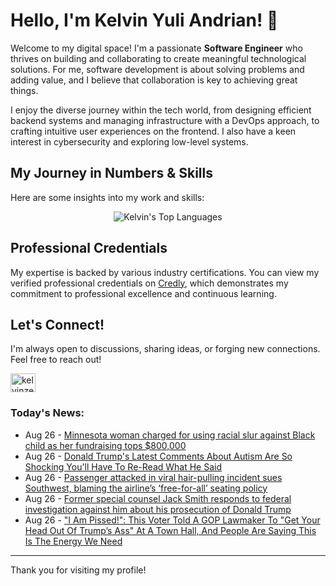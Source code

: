 # Hello, I'm Kelvin Yuli Andrian! 👋

Welcome to my digital space! I'm a passionate **Software Engineer** who thrives on building and collaborating to create meaningful technological solutions. For me, software development is about solving problems and adding value, and I believe that collaboration is key to achieving great things.

I enjoy the diverse journey within the tech world, from designing efficient backend systems and managing infrastructure with a DevOps approach, to crafting intuitive user experiences on the frontend. I also have a keen interest in cybersecurity and exploring low-level systems.

## My Journey in Numbers & Skills

Here are some insights into my work and skills:

<p align="center">
  <img src="https://github-readme-stats.vercel.app/api/top-langs/?username=kelvinzer0&layout=compact&theme=radical" alt="Kelvin's Top Languages" />
</p>

## Professional Credentials

My expertise is backed by various industry certifications. You can view my verified professional credentials on [Credly](https://www.credly.com/users/kelvin-yuli-andrian/badges), which demonstrates my commitment to professional excellence and continuous learning.

## Let's Connect!

I'm always open to discussions, sharing ideas, or forging new connections. Feel free to reach out!

<p align="left">
    <a href="https://linkedin.com/in/kelvinzero" target="blank"><img align="center" src="https://cdn.jsdelivr.net/npm/simple-icons@3.0.1/icons/linkedin.svg" alt="kelvinzero" height="30" width="40" /></a>
</p>

### Today's News:

<!-- feed start -->
- Aug 26 - [Minnesota woman charged for using racial slur against Black child as her fundraising tops $800,000](https://www.yahoo.com/news/articles/minnesota-woman-charged-using-racial-212039698.html)
- Aug 26 - [Donald Trump's Latest Comments About Autism Are So Shocking You'll Have To Re-Read What He Said](https://www.yahoo.com/news/articles/donald-trumps-latest-comments-autism-210345350.html)
- Aug 26 - [Passenger attacked in viral hair-pulling incident sues Southwest, blaming the airline’s ‘free-for-all’ seating policy](https://www.yahoo.com/news/articles/passenger-attacked-viral-hair-pulling-201429630.html)
- Aug 26 - [Former special counsel Jack Smith responds to federal investigation against him about his prosecution of Donald Trump](https://www.yahoo.com/news/articles/former-special-counsel-jack-smith-195620095.html)
- Aug 26 - ["I Am Pissed!": This Voter Told A GOP Lawmaker To "Get Your Head Out Of Trump’s Ass" At A Town Hall, And People Are Saying This Is The Energy We Need](https://www.yahoo.com/news/articles/am-pissed-voter-told-gop-195153348.html)
<!-- feed end -->

---

Thank you for visiting my profile!
